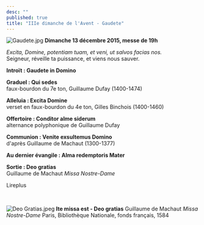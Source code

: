 ```yaml
---
desc: ""
published: true
title: "IIIe dimanche de l'Avent - Gaudete"
---
```


![Gaudete.jpg]({{site.baseurl}}/images/Gaudete.jpg)
**Dimanche 13 décembre 2015, messe de 19h**

*Excita, Domine, potentiam tuam, et veni, ut salvos facias nos.*  
Seigneur, réveille ta puissance, et viens nous sauver.

**Introït : Gaudete in Domino**  

**Graduel : Qui sedes**  
faux-bourdon du 7e ton, Guillaume Dufay (1400-1474)

**Alleluia : Excita Domine**  
verset en faux-bourdon du 4e ton, Gilles Binchois (1400-1460)

**Offertoire : Conditor alme siderum**  
alternance polyphonique de Guillaume Dufay

**Communion : Venite exsultemus Domino**  
d'après Guillaume de Machaut (1300-1377)

**Au dernier évangile : Alma redemptoris Mater**

**Sortie : Deo gratias**  
Guillaume de Machaut *Missa Nostre-Dame*

Lireplus

&nbsp;

![Deo Gratias.jpeg]({{site.baseurl}}/images/Deo%20Gratias.jpeg)
**Ite missa est - Deo gratias** Guillaume de Machaut *Missa Nostre-Dame*
Paris, Bibliothèque Nationale, fonds français, 1584
